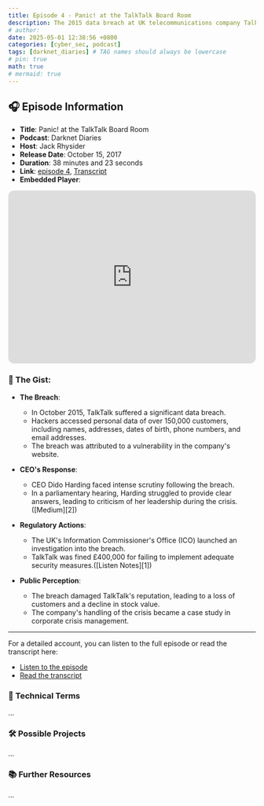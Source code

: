 ```yaml
---
title: Episode 4 - Panic! at the TalkTalk Board Room
description: The 2015 data breach at UK telecommunications company TalkTalk, its aftermath, and the company's crisis management.
# author:
date: 2025-05-01 12:38:56 +0800
categories: [cyber_sec, podcast]
tags: [darknet_diaries] # TAG names should always be lowercase
# pin: true
math: true
# mermaid: true
---
```


## 🎧 Episode Information

- **Title**: Panic! at the TalkTalk Board Room
- **Podcast**: Darknet Diaries
- **Host**: Jack Rhysider
- **Release Date**: October 15, 2017
- **Duration**: 38 minutes and 23 seconds
- **Link**: [episode 4](https://darknetdiaries.com/episode/4/), [Transcript](https://darknetdiaries.com/transcript/4/)
- **Embedded Player**:
<iframe style="border-radius:12px" src="https://open.spotify.com/embed/episode/4fihCSOPKrIDXPB2azNgOc?utm_source=generator" width="100%" height="352" frameBorder="0" allowfullscreen="" allow="autoplay; clipboard-write; encrypted-media; fullscreen; picture-in-picture" loading="lazy"></iframe>

### 📝 The Gist:

- **The Breach**:

  - In October 2015, TalkTalk suffered a significant data breach.
  - Hackers accessed personal data of over 150,000 customers, including names, addresses, dates of birth, phone numbers, and email addresses.
  - The breach was attributed to a vulnerability in the company's website.

- **CEO's Response**:

  - CEO Dido Harding faced intense scrutiny following the breach.
  - In a parliamentary hearing, Harding struggled to provide clear answers, leading to criticism of her leadership during the crisis.([Medium][2])

- **Regulatory Actions**:

  - The UK's Information Commissioner's Office (ICO) launched an investigation into the breach.
  - TalkTalk was fined £400,000 for failing to implement adequate security measures.([Listen Notes][1])

- **Public Perception**:

  - The breach damaged TalkTalk's reputation, leading to a loss of customers and a decline in stock value.
  - The company's handling of the crisis became a case study in corporate crisis management.

---

For a detailed account, you can listen to the full episode or read the transcript here:

- [Listen to the episode](https://darknetdiaries.com/episode/4/)
- [Read the transcript](https://darknetdiaries.com/transcript/4/)

### 🧠 Technical Terms

...

### 🛠️ Possible Projects

...

### 📚 Further Resources

...
